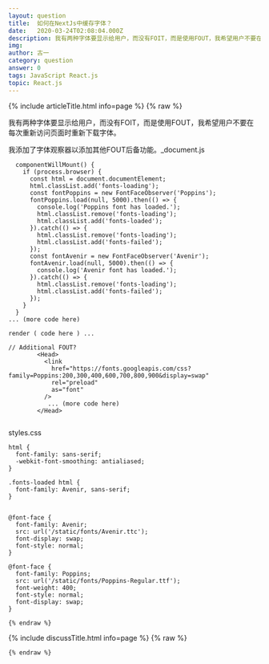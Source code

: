 ```yaml
---
layout: question
title:  如何在NextJs中缓存字体？
date:   2020-03-24T02:08:04.000Z
description: 我有两种字体要显示给用户，而没有FOIT，而是使用FOUT，我希望用户不要在每次重新访问页面时重新下载字体。我添加了字体观察器以添加其他FOUT后备功...
img: 
author: 古一
category: question
answer: 0
tags: JavaScript React.js
topic: React.js
---
```

<div class="article-root">
  <div class="article">
    {% include articleTitle.html info=page %}
    {% raw %}
    <div class="article-content"><p><font style="vertical-align: inherit;"><font style="vertical-align: inherit;">我有两种字体要显示给用户，而没有FOIT，而是使用FOUT，我希望用户不要在每次重新访问页面时重新下载字体。</font></font></p>

<p><font style="vertical-align: inherit;"><font style="vertical-align: inherit;">我添加了字体观察器以添加其他FOUT后备功能。</font><font style="vertical-align: inherit;">_document.js</font></font></p>

<pre><code>  componentWillMount() {<font></font>
    if (process.browser) {<font></font>
      const html = document.documentElement;<font></font>
      html.classList.add('fonts-loading');<font></font>
      const fontPoppins = new FontFaceObserver('Poppins');<font></font>
      fontPoppins.load(null, 5000).then(() =&gt; {<font></font>
        console.log('Poppins font has loaded.');<font></font>
        html.classList.remove('fonts-loading');<font></font>
        html.classList.add('fonts-loaded');<font></font>
      }).catch(() =&gt; {<font></font>
        html.classList.remove('fonts-loading');<font></font>
        html.classList.add('fonts-failed');<font></font>
      });<font></font>
      const fontAvenir = new FontFaceObserver('Avenir');<font></font>
      fontAvenir.load(null, 5000).then(() =&gt; {<font></font>
        console.log('Avenir font has loaded.');<font></font>
      }).catch(() =&gt; {<font></font>
        html.classList.remove('fonts-loading');<font></font>
        html.classList.add('fonts-failed');<font></font>
      });<font></font>
    }<font></font>
  }<font></font>
... (more code here)<font></font>
<font></font>
render ( code here ) ...<font></font>
<font></font>
// Additional FOUT?<font></font>
        &lt;Head&gt;<font></font>
          &lt;link<font></font>
            href="https://fonts.googleapis.com/css?family=Poppins:200,300,400,600,700,800,900&amp;display=swap"<font></font>
            rel="preload"<font></font>
            as="font"<font></font>
          /&gt;<font></font>
           ... (more code here)<font></font>
        &lt;/Head&gt;<font></font>
<font></font>
</code></pre>

<p><font style="vertical-align: inherit;"><font style="vertical-align: inherit;">styles.css</font></font></p>

<pre><code>html {<font></font>
  font-family: sans-serif;<font></font>
  -webkit-font-smoothing: antialiased;<font></font>
}<font></font>
<font></font>
.fonts-loaded html {<font></font>
  font-family: Avenir, sans-serif;<font></font>
}<font></font>
<font></font>
<font></font>
@font-face {<font></font>
  font-family: Avenir;<font></font>
  src: url('/static/fonts/Avenir.ttc');<font></font>
  font-display: swap;<font></font>
  font-style: normal;<font></font>
}<font></font>
<font></font>
@font-face {<font></font>
  font-family: Poppins;<font></font>
  src: url('/static/fonts/Poppins-Regular.ttf');<font></font>
  font-weight: 400;<font></font>
  font-style: normal;<font></font>
  font-display: swap;<font></font>
}<font></font>
</code></pre></div>
    {% endraw %}
  </div>

  <div class="discuss-wrapper">
    {% include discussTitle.html info=page %}
    {% raw %}
    
    {% endraw %}
  </div>
<div>
